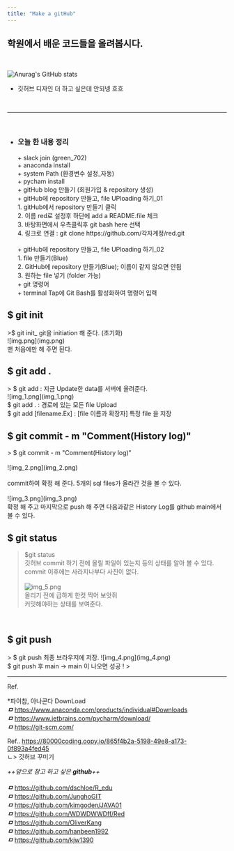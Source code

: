 ```yaml
---
title: "Make a gitHub"
---
```

 <h2>학원에서 배운 코드들을 올려봅시다.</h2>

   <br>

![Anurag's GitHub stats](https://github-readme-stats.vercel.app/api?username=YoonHwa-P&show_icons=true&theme=radical)
<br>
 + 깃허브 디자인 더 하고 싶은데 안되넹 흐흐 
<br>
<hr>

<br>
<body style="bg-color:pink;">

 - <h3>오늘 한 내용 정리</h3> 
   + slack join (green_702) <br>
   + anaconda install  <br>
     + system Path (환경변수 설정_자동) <br>
   + pycham install <br>
   + gitHub blog 만들기 (회원가입 & repository 생성) <br>
   + gitHub에 repository 만들고, file UPloading 하기_01 <br>
     1. gitHub에서  repository 만들기 클릭 <br>
     2. 이름 red로 설정후 하단에 add a README.file 체크 <br>
     3. 바탕화면에서 우측클릭후 git bash here 선택 <br>
     4. 링크로 연결 : git clone https://github.com/각자계정/red.git <br>
    <br> 
   + gitHub에 repository 만들고, file UPloading 하기_02 <br>
        1. file 만들기(Blue)  <br>
        2. GitHub에 repository 만들기(Blue); 이름이 같지 않으면 안됨 <br>
        3. 원하는 file 넣기 (folder 가능) <br>
   + git 명령어 <br>
     + terminal Tap에 Git Bash를 활성화하여 명령어 입력 <br>
     
 <h2>$ git init</h2>
   >$ git init_ git을 initiation 해 준다. (초기화) <br>
     ![img.png](img.png) <br>
    맨 처음에만 해 주면 된다. <br>

<h2>$ git add .</h2>
   > $ git add : 지금 Update한 data를 서버에 올려준다. <br>
     ![img_1.png](img_1.png) <br>
    $ git add . : 경로에 있는 모든 file Upload
    <br>
    $ git add [filename.Ex] : [file 이름과 확장자] 
    특정 file 을 저장
   <br>

<h2>$ git commit - m "Comment(History log)"</h2>
   > $ git commit - m "Comment(History log)" <br><br>
    ![img_2.png](img_2.png) <br><br>
    commit하여 확정 해 준다. 5개의 sql files가 올라간 것을 볼 수 있다.
    <br><br>
   ![img_3.png](img_3.png)
   <br>
    확정 해 주고 마지막으로 push 해 주면 다음과같은 
    History Log를 github main에서 볼 수 있다.
   <br>

<h2>$ git status</h2>

> $git status <br>
깃허브 commit 하기 전에 올릴 파일이 있는지 등의 상태를 알아 볼 수 있다. <br>
commit 이후에는 사라지나부다 사진이 없다. <br><br>
 ![img_5.png](img_5.png) <br>
올리기 전에 급하게 한컷 찍어 보앗쥐 <br>
커밋해야하는 상태를 보여준다.
   <br>

<h2>$ git push</h2>
> $ git push
 최종 브라우저에 저장. 
 ![img_4.png](img_4.png) <br>
 $ git push 후 main -> main 이 나오면 성공 ! 
> 


</body>

   <br>
<hr>

Ref.

*파이참, 아나콘다 DownLoad <br>
**_ㅁ_**  https://www.anaconda.com/products/individual#Downloads <br>
**_ㅁ_**  https://www.jetbrains.com/pycharm/download/ <br>
**_ㅁ_**  https://git-scm.com/

Ref..
https://80000coding.oopy.io/865f4b2a-5198-49e8-a173-0f893a4fed45
    <br> ㄴ> 깃허브 꾸미기

_++_앞으로 참고 하고 싶은 **github**_++_
<br>
<br>
**_ㅁ_** https://github.com/dschloe/R_edu <br>
**_ㅁ_** https://github.com/JunghoGIT <br>
**_ㅁ_** https://github.com/kimgoden/JAVA01 <br>
**_ㅁ_** https://github.com/WDWDWWDff/Red <br>
**_ㅁ_** https://github.com/OliverKang <br>
**_ㅁ_** https://github.com/hanbeen1992 <br>
**_ㅁ_** https://github.com/kjw1390 <br>
